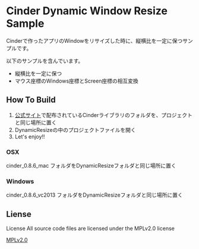 # Cinder Dynamic Window Resize Sample
Cinderで作ったアプリのWindowをリサイズした時に、縦横比を一定に保つサンプルです。

以下のサンプルを含んでいます。

+ 縦横比を一定に保つ
+ マウス座標のWindows座標とScreen座標の相互変換

## How To Build
1. [公式サイト](http://libcinder.org)で配布されているCinderライブラリのフォルダを、プロジェクトと同じ場所に置く
1. DynamicResizeの中のプロジェクトファイルを開く
1. Let's enjoy!!

### OSX
cinder_0.8.6_mac フォルダをDynamicResizeフォルダと同じ場所に置く

### Windows
cinder_0.8.6_vc2013 フォルダをDynamicResizeフォルダと同じ場所に置く


## Liense
License All source code files are licensed under the MPLv2.0 license

[MPLv2.0](https://www.mozilla.org/MPL/2.0/)